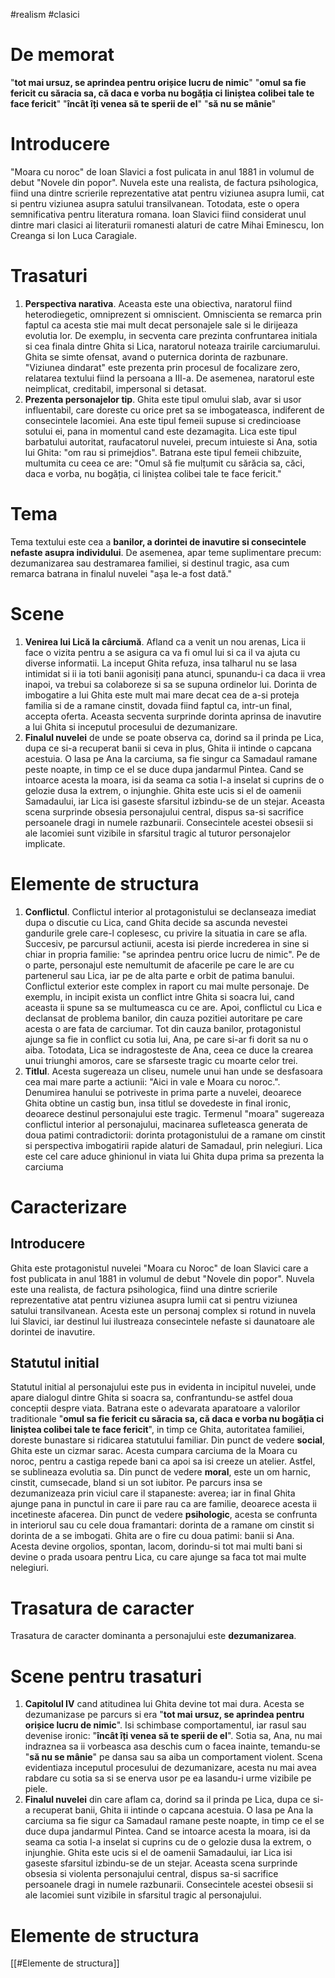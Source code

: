 #realism #clasici 
# De memorat
"**tot mai ursuz, se aprindea pentru orișice lucru de nimic**"
"**omul sa fie fericit cu săracia sa, că daca e vorba nu bogăția ci liniștea colibei tale te face fericit**"
"**încât îți venea să te sperii de el**"
"**să nu se mânie**"
# Introducere
"Moara cu noroc" de Ioan Slavici a fost pulicata in anul 1881 in volumul de debut "Novele din popor". Nuvela este una realista, de factura psihologica, fiind una dintre scrierile reprezentative atat pentru viziunea asupra lumii, cat si pentru viziunea asupra satului transilvanean. Totodata, este o opera semnificativa pentru literatura romana. Ioan Slavici fiind considerat unul dintre mari clasici ai literaturii romanesti alaturi de catre Mihai Eminescu, Ion Creanga si Ion Luca Caragiale.
# Trasaturi
1. **Perspectiva narativa**. Aceasta este una obiectiva, naratorul fiind heterodiegetic, omniprezent si omniscient. Omniscienta se remarca prin faptul ca acesta stie mai mult decat personajele sale si le dirijeaza evolutia lor. De exemplu, in secventa care prezinta confruntarea initiala si cea finala dintre Ghita si Lica, naratorul noteaza trairile carciumarului. Ghita se simte ofensat, avand o puternica dorinta de razbunare. "Viziunea dindarat" este prezenta prin procesul de focalizare zero, relatarea textului fiind la persoana a III-a. De asemenea, naratorul este neimplicat, creditabil, impersonal si detasat.
2. **Prezenta personajelor tip**. Ghita este tipul omului slab, avar si usor influentabil, care doreste cu orice pret sa se imbogateasca, indiferent de consecintele lacomiei. Ana este tipul femeii supuse si credincioase sotului ei, pana in momentul cand este dezamagita. Lica este tipul barbatului autoritat, raufacatorul nuvelei, precum intuieste si Ana, sotia lui Ghita: "om rau si primejdios". Batrana este tipul femeii chibzuite, multumita cu ceea ce are: "Omul să fie mulțumit cu sărăcia sa, căci, daca e vorba, nu bogăția, ci liniștea colibei tale te face fericit."
# Tema
Tema textului este cea a **banilor, a dorintei de inavutire si consecintele nefaste asupra individului**. De asemenea, apar teme suplimentare precum: dezumanizarea sau destramarea familiei, si destinul tragic, asa cum remarca batrana in finalul nuvelei "așa le-a fost dată."
# Scene
1. **Venirea lui Lică la cârciumă**. Afland ca a venit un nou arenas, Lica ii face o vizita pentru a se asigura ca va fi omul lui si ca il va ajuta cu diverse informatii. La inceput Ghita refuza, insa talharul nu se lasa intimidat si ii ia toti banii agonisiți pana atunci, spunandu-i ca daca ii vrea inapoi, va trebui sa colaboreze si sa se supuna ordinelor lui. Dorinta de imbogatire a lui Ghita este mult mai mare decat cea de a-si proteja familia si de a ramane cinstit, dovada fiind faptul ca, intr-un final, accepta oferta. Aceasta secventa surprinde dorinta aprinsa de inavutire a lui Ghita si inceputul procesului de dezumanizare.
2. **Finalul nuvelei** de unde se poate observa ca, dorind sa il prinda pe Lica, dupa ce si-a recuperat banii si ceva in plus, Ghita ii intinde o capcana acestuia. O lasa pe Ana la carciuma, sa fie singur ca Samadaul ramane peste noapte, in timp ce el se duce dupa jandarmul Pintea. Cand se intoarce acesta la moara, isi da seama ca sotia l-a inselat si cuprins de o gelozie dusa la extrem, o injunghie. Ghita este ucis si el de oamenii Samadaului, iar Lica isi gaseste sfarsitul izbindu-se de un stejar. Aceasta scena surprinde obsesia personajului central, dispus sa-si sacrifice persoanele dragi in numele razbunarii. Consecintele acestei obsesii si ale lacomiei sunt vizibile in sfarsitul tragic al tuturor personajelor implicate.
# Elemente de structura
1. **Conflictul**. Conflictul interior al protagonistului se declanseaza imediat dupa o discutie cu Lica, cand Ghita decide sa ascunda nevestei gandurile grele care-l coplesesc, cu privire la situatia in care se afla. Succesiv, pe parcursul actiunii, acesta isi pierde increderea in sine si chiar in propria familie: "se aprindea pentru orice lucru de nimic". Pe de o parte, personajul este nemultumit de afacerile pe care le are cu partenerul sau Lica, iar pe de alta parte e orbit de patima banului. Conflictul exterior este complex in raport cu mai multe personaje. De exemplu, in incipit exista un conflict intre Ghita si soacra lui, cand aceasta ii spune sa se multumeasca cu ce are. Apoi, conflictul cu Lica e declansat de problema banilor, din cauza pozitiei autoritare pe care acesta o are fata de carciumar. Tot din cauza banilor, protagonistul ajunge sa fie in conflict cu sotia lui, Ana, pe care si-ar fi dorit sa nu o aiba. Totodata, Lica se indragosteste de Ana, ceea ce duce la crearea unui triunghi amoros, care se sfarseste tragic cu moarte celor trei.
2. **Titlul**. Acesta sugereaza un cliseu, numele unui han unde se desfasoara cea mai mare parte a actiunii: "Aici in vale e Moara cu noroc.". Denumirea hanului se potriveste in prima parte a nuvelei, deoarece Ghita obtine un castig bun, insa titlul se dovedeste in final ironic, deoarece destinul personajului este tragic. Termenul "moara" sugereaza conflictul interior al personajului, macinarea sufleteasca generata de doua patimi contradictorii: dorinta protagonistului de a ramane om cinstit si perspectiva imbogatirii rapide alaturi de Samadaul, prin nelegiuri. Lica este cel care aduce ghinionul in viata lui Ghita dupa prima sa prezenta la carciuma 

# Caracterizare
## Introducere
Ghita este protagonistul nuvelei "Moara cu Noroc" de Ioan Slavici care a fost publicata in anul 1881 in volumul de debut "Novele din popor". Nuvela este una realista, de factura psihologica, fiind una dintre scrierile reprezentative atat pentru viziunea asupra lumii cat si pentru viziunea satului transilvanean. Acesta este un personaj complex si rotund in nuvela lui Slavici, iar destinul lui ilustreaza consecintele nefaste si daunatoare ale dorintei de inavutire.
## Statutul initial
Statutul initial al personajului este pus in evidenta in incipitul nuvelei, unde apare dialogul dintre Ghita si soacra sa, confrantundu-se astfel doua conceptii despre viata. Batrana este o adevarata aparatoare a valorilor traditionale "**omul sa fie fericit cu săracia sa, că daca e vorba nu bogăția ci liniștea colibei tale te face fericit**", in timp ce Ghita, autoritatea familiei, doreste bunastare si ridicarea statutului familiar. Din punct de vedere **social**, Ghita este un cizmar sarac. Acesta cumpara carciuma de la Moara cu noroc, pentru a castiga repede bani ca apoi sa isi creeze un atelier. Astfel, se sublineaza evolutia sa. Din punct de vedere **moral**, este un om harnic, cinstit, cumsecade, bland si un sot iubitor. Pe parcurs insa se dezumanizeaza prin viciul care il stapaneste: averea; iar in final Ghita ajunge pana in punctul in care ii pare rau ca are familie, deoarece acesta ii incetineste afacerea. Din punct de vedere **psihologic**, acesta se confrunta in interiorul sau cu cele doua framantari: dorinta de a ramane om cinstit si dorinta de a se imbogati. Ghita are o fire cu doua patimi: banii si Ana. Acesta devine orgolios, spontan, lacom, dorindu-si tot mai multi bani si devine o prada usoara pentru Lica, cu care ajunge sa faca tot mai multe nelegiuri.
# Trasatura de caracter
Trasatura de caracter dominanta a personajului este **dezumanizarea**.
# Scene pentru trasaturi
1. **Capitolul IV** cand atitudinea lui Ghita devine tot mai dura. Acesta se dezumanizase pe parcurs si era "**tot mai ursuz, se aprindea pentru orișice lucru de nimic**". Isi schimbase comportamentul, iar rasul sau devenise ironic: "**încât îți venea să te sperii de el**". Sotia sa, Ana, nu mai indraznea sa ii vorbeasca asa deschis cum o facea inainte, temandu-se "**să nu se mânie**" pe dansa sau sa aiba un comportament violent. Scena evidentiaza inceputul procesului de dezumanizare, acesta nu mai avea rabdare cu sotia sa si se enerva usor pe ea lasandu-i urme vizibile pe piele.
2. **Finalul nuvelei** din care aflam ca, dorind sa il prinda pe Lica, dupa ce si-a recuperat banii, Ghita ii intinde o capcana acestuia. O lasa pe Ana la carciuma sa fie sigur ca Samadaul ramane peste noapte, in timp ce el se duce dupa jandarmul Pintea. Cand se intoarce acesta la moara, isi da seama ca sotia l-a inselat si cuprins cu de o gelozie dusa la extrem, o injunghie. Ghita este ucis si el de oamenii Samadaului, iar Lica isi gaseste sfarsitul izbindu-se de un stejar. Aceasta scena surprinde obsesia si violenta personajului central, dispus sa-si sacrifice persoanele dragi in numele razbunarii. Consecintele acestei obsesii si ale lacomiei sunt vizibile in sfarsitul tragic al personajului.
# Elemente de structura
[[#Elemente de structura]]